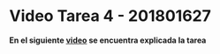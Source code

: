 # Video Tarea 4 - 201801627

**En el siguiente [video](https://youtu.be/Jh4bEO2-yQg) se encuentra explicada la tarea**